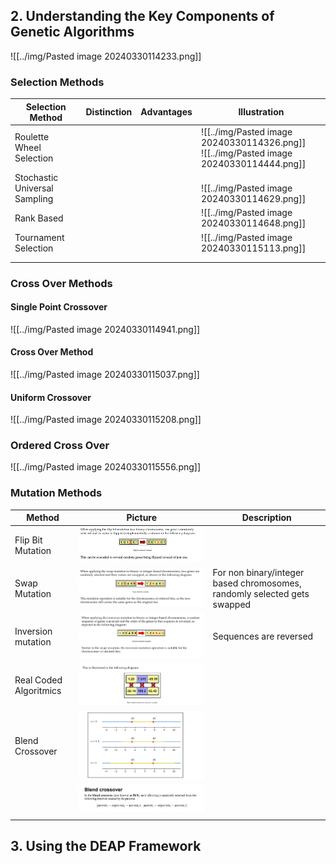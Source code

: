 

## 2. Understanding the Key Components of Genetic Algorithms



![[../img/Pasted image 20240330114233.png]]

### Selection Methods


| Selection Method              | Distinction | Advantages | Illustration                                                                                   |
| ----------------------------- | ----------- | ---------- | ---------------------------------------------------------------------------------------------- |
| Roulette Wheel Selection      |             |            | ![[../img/Pasted image 20240330114326.png]]<br>![[../img/Pasted image 20240330114444.png]]<br> |
| Stochastic Universal Sampling |             |            | <br>![[../img/Pasted image 20240330114629.png]]<br>                                            |
| Rank Based                    |             |            | ![[../img/Pasted image 20240330114648.png]]                                                    |
| Tournament Selection          |             |            | ![[../img/Pasted image 20240330115113.png]]                                                    |
|                               |             |            |                                                                                                |
|                               |             |            |                                                                                                |


### Cross Over Methods
#### Single Point Crossover
![[../img/Pasted image 20240330114941.png]]



#### Cross Over Method
![[../img/Pasted image 20240330115037.png]]
#### Uniform Crossover

![[../img/Pasted image 20240330115208.png]]

### Ordered Cross Over

![[../img/Pasted image 20240330115556.png]]
### Mutation Methods

| Method                 | Picture                                         | Description                                                              |
| ---------------------- | ----------------------------------------------- | ------------------------------------------------------------------------ |
| Flip Bit Mutation      | ![](../img/Pasted%20image%2020240330130007.png) |                                                                          |
| Swap Mutation          | ![](../img/Pasted%20image%2020240330130028.png) | For non binary/integer based chromosomes, randomly selected gets swapped |
| Inversion mutation     | ![](../img/Pasted%20image%2020240330130250.png) | Sequences are reversed                                                   |
| Real Coded Algoritmics | ![](../img/Pasted%20image%2020240330130354.png) |                                                                          |
| Blend Crossover        | ![](../img/Pasted%20image%2020240330130539.png) |                                                                          |
|                        | ![](../img/Pasted%20image%2020240330130601.png) |                                                                          |
|                        |                                                 |                                                                          |


## 3. Using the DEAP Framework


